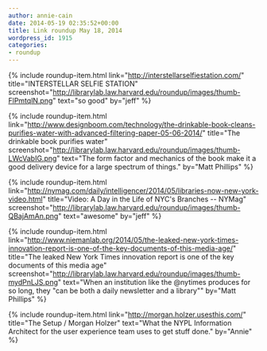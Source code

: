 ```yaml
---
author: annie-cain
date: 2014-05-19 02:35:52+00:00
title: Link roundup May 18, 2014
wordpress_id: 1915
categories:
- roundup
---
```


{% include roundup-item.html
  link="http://interstellarselfiestation.com/"
  title="INTERSTELLAR SELFIE STATION"
  screenshot="http://librarylab.law.harvard.edu/roundup/images/thumb-FlPmtqlN.png"
  text="so good"
  by="jeff"
%}

{% include roundup-item.html
  link="http://www.designboom.com/technology/the-drinkable-book-cleans-purifies-water-with-advanced-filtering-paper-05-06-2014/"
  title="The drinkable book purifies water"
  screenshot="http://librarylab.law.harvard.edu/roundup/images/thumb-LWcVabIG.png"
  text="The form factor and mechanics of the book make it a good delivery device for a large spectrum of things."
  by="Matt Phillips"
%}

{% include roundup-item.html
  link="http://nymag.com/daily/intelligencer/2014/05/libraries-now-new-york-video.html"
  title="Video: A Day in the Life of NYC's Branches -- NYMag"
  screenshot="http://librarylab.law.harvard.edu/roundup/images/thumb-QBajAmAn.png"
  text="awesome"
  by="jeff"
%}

{% include roundup-item.html
  link="http://www.niemanlab.org/2014/05/the-leaked-new-york-times-innovation-report-is-one-of-the-key-documents-of-this-media-age/"
  title="The leaked New York Times innovation report is one of the key documents of this media age"
  screenshot="http://librarylab.law.harvard.edu/roundup/images/thumb-mydPnLJS.png"
  text="When an institution like the @nytimes produces for so long, they \"can be both a daily newsletter and a library\""
  by="Matt Phillips"
%}

{% include roundup-item.html
  link="http://morgan.holzer.usesthis.com/"
  title="The Setup / Morgan Holzer"
  text="What the NYPL Information Architect for the user experience team uses to get stuff done."
  by="Annie"
%}
